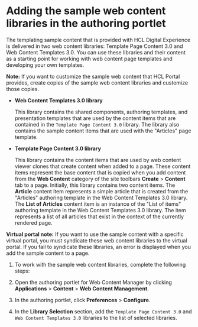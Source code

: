 # Adding the sample web content libraries in the authoring portlet

The templating sample content that is provided with HCL Digital Experience is delivered in two web content libraries: Template Page Content 3.0 and Web Content Templates 3.0. You can use these libraries and their content as a starting point for working with web content page templates and developing your own templates.

**Note:** If you want to customize the sample web content that HCL Portal provides, create copies of the sample web content libraries and customize those copies.

-   **Web Content Templates 3.0 library**

    This library contains the shared components, authoring templates, and presentation templates that are used by the content items that are contained in the `Template Page Content 3.0` library. The library also contains the sample content items that are used with the "Articles" page template.

-   **Template Page Content 3.0 library**

    This library contains the content items that are used by web content viewer clones that create content when added to a page. These content items represent the base content that is copied when you add content from the **Web Content** category of the site toolbars **Create** \> **Content** tab to a page. Initially, this library contains two content items. The **Article** content item represents a simple article that is created from the "Articles" authoring template in the Web Content Templates 3.0 library. The **List of Articles** content item is an instance of the "List of items" authoring template in the Web Content Templates 3.0 library. The item represents a list of all articles that exist in the context of the currently rendered page.


**Virtual portal note:** If you want to use the sample content with a specific virtual portal, you must syndicate these web content libraries to the virtual portal. If you fail to syndicate these libraries, an error is displayed when you add the sample content to a page.

1.  To work with the sample web content libraries, complete the following steps:
2.  Open the authoring portlet for Web Content Manager by clicking **Applications** \> **Content** \> **Web Content Management**.

3.  In the authoring portlet, click **Preferences** \> **Configure**.

4.  In the **Library Selection** section, add the `Template Page Content 3.0` and `Web Content Templates 3.0` libraries to the list of selected libraries.



